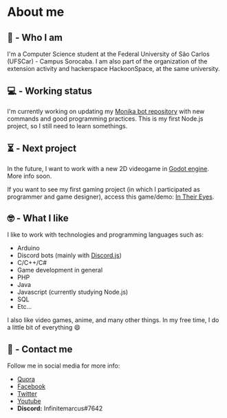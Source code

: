 # About me

## 🤔 - Who I am

I'm a Computer Science student at the Federal University of São Carlos (UFSCar) - Campus Sorocaba. I am also part of the organization of the extension activity and hackerspace HackoonSpace, at the same university.

## 💻 - Working status

I'm currently working on updating my [Monika bot repository](https://github.com/Infinitemarcus/Monika-bot) with new commands and good programming practices. This is my first Node.js project, so I still need to learn somethings.

## ⏳ - Next project

In the future, I want to work with a new 2D videogame in [Godot engine](https://godotengine.org/). More info soon.

If you want to see my first gaming project (in which I participated as programmer and game designer), access this game/demo: [In Their Eyes](https://infinitemarcus.itch.io/in-their-eyes).

## 🤓 - What I like

I like to work with technologies and programming languages such as:
* Arduino
* Discord bots (mainly with [Discord.js](https://github.com/discordjs/discord.js))
* C/C++/C#
* Game development in general
* PHP
* Java
* Javascript (currently studying Node.js)
* SQL
* Etc...

I also like video games, anime, and many other things. In my free time, I do a little bit of everything 😄

## 📜 - Contact me

Follow me in social media for more info:

* [Quora](https://www.quora.com/profile/Marcus-Vinicius-Natrielli-Garcia)
* [Facebook](https://www.facebook.com/marcus.natrielli/)
* [Twitter](https://twitter.com/InfiniteMarcus)
* [Youtube](https://www.youtube.com/user/INFINITEMARCUS)
* **Discord:** Infinitemarcus#7642

